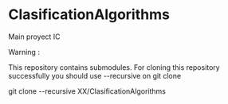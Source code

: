 ClasificationAlgorithms
=======================

Main proyect IC

Warning : 

This repository contains submodules. For cloning this repository successfully you should use --recursive on git clone

git clone --recursive XX/ClasificationAlgorithms
